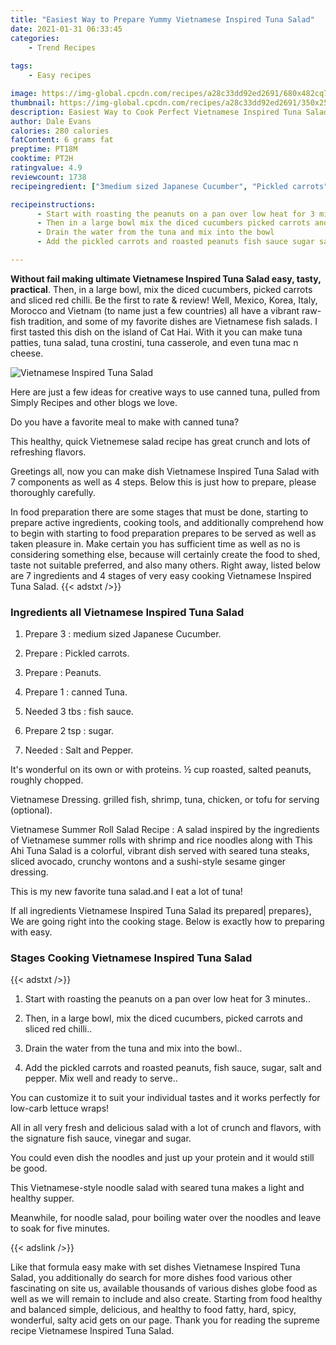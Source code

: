 ```yaml
---
title: "Easiest Way to Prepare Yummy Vietnamese Inspired Tuna Salad"
date: 2021-01-31 06:33:45
categories:
    - Trend Recipes
    
tags:
    - Easy recipes

image: https://img-global.cpcdn.com/recipes/a28c33dd92ed2691/680x482cq70/vietnamese-inspired-tuna-salad-recipe-main-photo.jpg
thumbnail: https://img-global.cpcdn.com/recipes/a28c33dd92ed2691/350x250cq70/vietnamese-inspired-tuna-salad-recipe-main-photo.jpg
description: Easiest Way to Cook Perfect Vietnamese Inspired Tuna Salad with 7 ingredients and 4 stages of easy cooking.
author: Dale Evans
calories: 280 calories
fatContent: 6 grams fat
preptime: PT18M
cooktime: PT2H
ratingvalue: 4.9
reviewcount: 1738
recipeingredient: ["3medium sized Japanese Cucumber", "Pickled carrots", "Peanuts", "1canned Tuna", "3 tbsfish sauce", "2 tspsugar", "Salt and Pepper"]

recipeinstructions: 
      - Start with roasting the peanuts on a pan over low heat for 3 minutes 
      - Then in a large bowl mix the diced cucumbers picked carrots and sliced red chilli 
      - Drain the water from the tuna and mix into the bowl 
      - Add the pickled carrots and roasted peanuts fish sauce sugar salt and pepper Mix well and ready to serve

---
```




**Without fail making ultimate Vietnamese Inspired Tuna Salad easy, tasty, practical**. Then, in a large bowl, mix the diced cucumbers, picked carrots and sliced red chilli. Be the first to rate &amp; review! Well, Mexico, Korea, Italy, Morocco and Vietnam (to name just a few countries) all have a vibrant raw-fish tradition, and some of my favorite dishes are Vietnamese fish salads. I first tasted this dish on the island of Cat Hai. With it you can make tuna patties, tuna salad, tuna crostini, tuna casserole, and even tuna mac n cheese.


![Vietnamese Inspired Tuna Salad](https://img-global.cpcdn.com/recipes/a28c33dd92ed2691/680x482cq70/vietnamese-inspired-tuna-salad-recipe-main-photo.jpg "Vietnamese Inspired Tuna Salad")



Here are just a few ideas for creative ways to use canned tuna, pulled from Simply Recipes and other blogs we love.

Do you have a favorite meal to make with canned tuna?

This healthy, quick Vietnemese salad recipe has great crunch and lots of refreshing flavors.


Greetings all, now you can make dish Vietnamese Inspired Tuna Salad with 7 components as well as 4 steps. Below this is just how to prepare, please thoroughly carefully.

In food preparation there are some stages that must be done, starting to prepare active ingredients, cooking tools, and additionally comprehend how to begin with starting to food preparation prepares to be served as well as taken pleasure in. Make certain you has sufficient time as well as no is considering something else, because will certainly create the food to shed, taste not suitable preferred, and also many others. Right away, listed below are 7 ingredients and 4 stages of very easy cooking Vietnamese Inspired Tuna Salad.
{{< adstxt />}}

### Ingredients all Vietnamese Inspired Tuna Salad


1. Prepare 3 : medium sized Japanese Cucumber.

1. Prepare  : Pickled carrots.

1. Prepare  : Peanuts.

1. Prepare 1 : canned Tuna.

1. Needed 3 tbs : fish sauce.

1. Prepare 2 tsp : sugar.

1. Needed  : Salt and Pepper.


It&#39;s wonderful on its own or with proteins. ½ cup roasted, salted peanuts, roughly chopped.

Vietnamese Dressing. grilled fish, shrimp, tuna, chicken, or tofu for serving (optional).

Vietnamese Summer Roll Salad Recipe : A salad inspired by the ingredients of Vietnamese summer rolls with shrimp and rice noodles along with This Ahi Tuna Salad is a colorful, vibrant dish served with seared tuna steaks, sliced avocado, crunchy wontons and a sushi-style sesame ginger dressing.

This is my new favorite tuna salad.and I eat a lot of tuna!


If all ingredients Vietnamese Inspired Tuna Salad its prepared| prepares}, We are going right into the cooking stage. Below is exactly how to preparing with easy.

### Stages Cooking Vietnamese Inspired Tuna Salad

{{< adstxt />}}


1. Start with roasting the peanuts on a pan over low heat for 3 minutes..



1. Then, in a large bowl, mix the diced cucumbers, picked carrots and sliced red chilli..



1. Drain the water from the tuna and mix into the bowl..



1. Add the pickled carrots and roasted peanuts, fish sauce, sugar, salt and pepper. Mix well and ready to serve..




You can customize it to suit your individual tastes and it works perfectly for low-carb lettuce wraps!

All in all very fresh and delicious salad with a lot of crunch and flavors, with the signature fish sauce, vinegar and sugar.

You could even dish the noodles and just up your protein and it would still be good.

This Vietnamese-style noodle salad with seared tuna makes a light and healthy supper.

Meanwhile, for noodle salad, pour boiling water over the noodles and leave to soak for five minutes.


{{< adslink />}}

Like that formula easy make with set dishes Vietnamese Inspired Tuna Salad, you additionally do search for more dishes food various other fascinating on site us, available thousands of various dishes globe food as well as we will remain to include and also create. Starting from food healthy and balanced simple, delicious, and healthy to food fatty, hard, spicy, wonderful, salty acid gets on our page. Thank you for reading the supreme recipe Vietnamese Inspired Tuna Salad.
